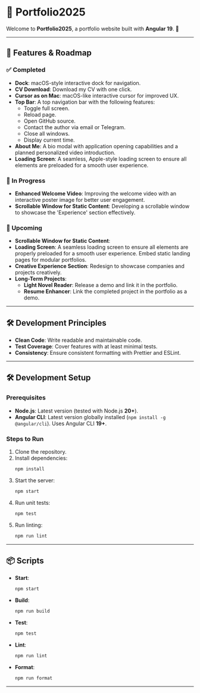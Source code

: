 # 🌟 Portfolio2025

Welcome to **Portfolio2025**, a portfolio website built with **Angular 19**. 🚀

---

## 🌟 Features & Roadmap

### ✅ Completed

- **Dock**: macOS-style interactive dock for navigation.
- **CV Download**: Download my CV with one click.
- **Cursor as on Mac**: macOS-like interactive cursor for improved UX.
- **Top Bar**: A top navigation bar with the following features:
  - Toggle full screen.
  - Reload page.
  - Open GitHub source.
  - Contact the author via email or Telegram.
  - Close all windows.
  - Display current time.
- **About Me**: A bio modal with application opening capabilities and a planned personalized video introduction.
- **Loading Screen**: A seamless, Apple-style loading screen to ensure all elements are preloaded for a smooth user experience.

### 🚧 In Progress

- **Enhanced Welcome Video**: Improving the welcome video with an interactive poster image for better user engagement.
- **Scrollable Window for Static Content**: Developing a scrollable window to showcase the 'Experience' section effectively.

### 📌 Upcoming

- **Scrollable Window for Static Content**:
- **Loading Screen**: A seamless loading screen to ensure all elements are properly preloaded for a smooth user experience. Embed static landing pages for modular portfolios.
- **Creative Experience Section**: Redesign to showcase companies and projects creatively.
- **Long-Term Projects**:
  - **Light Novel Reader**: Release a demo and link it in the portfolio.
  - **Resume Enhancer**: Link the completed project in the portfolio as a demo.

---

## 🛠️ Development Principles

- **Clean Code**: Write readable and maintainable code.
- **Test Coverage**: Cover features with at least minimal tests.
- **Consistency**: Ensure consistent formatting with Prettier and ESLint.

---

## 🛠️ Development Setup

### Prerequisites

- **Node.js**: Latest version (tested with Node.js **20+**).
- **Angular CLI**: Latest version globally installed (`npm install -g @angular/cli`). Uses Angular CLI **19+**.

### Steps to Run

1. Clone the repository.
2. Install dependencies:
   ```bash
   npm install
   ```
3. Start the server:
   ```bash
   npm start
   ```
4. Run unit tests:
   ```bash
   npm test
   ```
5. Run linting:
   ```bash
   npm run lint
   ```

---

## 📦 Scripts

- **Start**:

  ```bash
  npm start
  ```

- **Build**:

  ```bash
  npm run build
  ```

- **Test**:

  ```bash
  npm test
  ```

- **Lint**:

  ```bash
  npm run lint
  ```

- **Format**:

  ```bash
  npm run format
  ```

---


